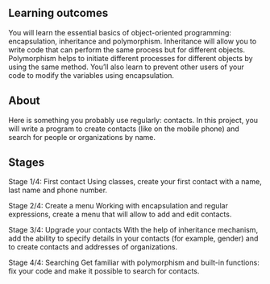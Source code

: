 
## Learning outcomes

You will learn the essential basics of object-oriented programming: encapsulation, inheritance and polymorphism. Inheritance will allow you to write code that can perform the same process but for different objects. Polymorphism helps to initiate different processes for different objects by using the same method. You’ll also learn to prevent other users of your code to modify the variables using encapsulation.

## About

Here is something you probably use regularly: contacts. In this project, you will write a program to create contacts (like on the mobile phone) and search for people or organizations by name.

## Stages

Stage 1/4: First contact
Using classes, create your first contact with a name, last name and phone number.

Stage 2/4: Create a menu
Working with encapsulation and regular expressions, create a menu that will allow to add and edit contacts.

Stage 3/4: Upgrade your contacts
With the help of inheritance mechanism, add the ability to specify details in your contacts (for example, gender) and to create contacts and addresses of organizations.

Stage 4/4: Searching
Get familiar with polymorphism and built-in functions: fix your code and make it possible to search for contacts. 
